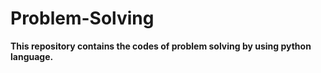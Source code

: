 # Problem-Solving
<b>This repository contains the codes of problem solving by using python language.</b>
